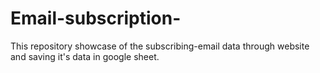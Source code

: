 # Email-subscription-
This repository showcase of the subscribing-email data  through website and saving it's data in google sheet.
